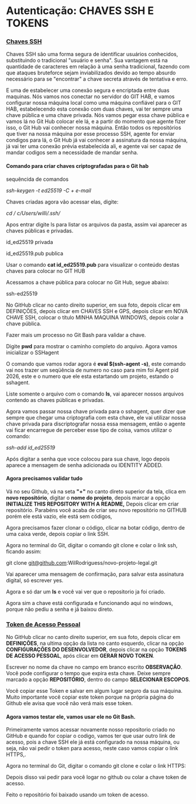 # Autenticação: CHAVES SSH E TOKENS



### <u>Chaves SSH</u>



Chaves SSH são uma forma segura de identificar usuários conhecidos, substituindo o tradicional "usuário e senha". Sua vantagem está na quantidade de caracteres em relação à uma senha tradicional, fazendo com que ataques bruteforce sejam inviabilizados devido ao tempo absurdo necessário para se "encontrar" a chave secreta através de tentativa e erro.

E uma de estabelecer uma conexão segura e encriptada entre duas maquinas. Nós vamos nos conectar no servidor do GIT HAB, e vamos configurar nossa máquina local como uma máquina confiável para o GIT HAB, estabelecendo esta conexão com duas chaves, vai ter sempre uma chave pública e uma chave privada. Nós vamos pegar essa chave pública e vamos lá no Git Hub colocar ele lá, e a partir do momento que agente fizer isso, o Git Hub vai conhecer nossa máquina. Então todos os repositórios que tiver na nossa máquina por esse processo SSH, agente for enviar condigos para lá, o Git Hub já vai conhecer a assinatura da nossa máquina, já vai ter uma conexão prévia estabelecida ali, e agente vai ser capaz de mandar codigos sem a necessidade de mandar senha.



#### Comando para criar chaves criptografadas para o Git hab

sequêncida de comandos

_ssh-keygen -t ed25519 -C  + e-mail_

Chaves criadas agora vão acessar elas, digite:

_cd / c/Users/willi/.ssh/_

Apos entrar digite ls para listar os arquivos da pasta, assim vai aparecer as chaves públicas e privadas.

id_ed25519 privada

id_ed25519.pub publica

Usar o comando **cat id_ed25519.pub** para visualizar o conteúdo destas chaves para colocar no GIT HUB

Acessamos a chave pública para colocar no Git Hub, segue abaixo:

ssh-ed25519 

No GitHub clicar no canto direito superior, em sua foto, depois clicar em DEFINIÇÕES, depois clicar em CHAVES SSH e GPS, depois clicar em NOVA CHAVE SSH, colocar o título MINHA MAQUINA WINDOWS, depois colar a chave pública.

Fazer mais um processo no Git Bash para validar a chave.

Digite **pwd** para mostrar o caminho completo do arquivo. Agora vamos inicializar o SSHagent

O comando que vamos rodar agora é **eval $(ssh-agent -s)**, este comando vai nos trazer um seqüência de numero no caso para mim foi Agent pid 2026, este e o numero que ele esta estartando um projeto, estando o sshagent.

Liste somente o arquivo com o comando **ls**, vai aparecer nossos arquivos contendo as chaves públicas e privadas.

Agora vamos passar nossa chave privada para o sshagent, quer dizer que sempre que chegar uma criptografia com esta chave, ele vai utilizar nossa chave privada para discriptografar nossa essa mensagem, então o agente vai ficar encarregue de perceber esse tipo de coisa, vamos utilizar o comando:

_ssh-add id_ed25519_

Após digitar a senha que voce colocou para sua chave, logo depois aparece a mensagem de senha adicionada ou IDENTITY ADDED.



#### Agora precisamos validar tudo

Vá no seu Github, vá na seta **"+"** no canto direto superior da tela, clica em **novo repositório**, digitar o **nome do projeto**, depois marcar a opção **INITIALIZE THIS REPOSITORY WITH A README,**
Depois clicar em criar repositório. Parabéns você acaba de criar seu novo repositório no GITHUB porém ele está vazio, ele está sem códigos,

Agora precisamos fazer clonar o código, clicar na botar código, dentro de uma caixa verde, depois copiar o link SSH.

Agora no terminal do Git, digitar o comando git clone e colar o link ssh, ficando assim:

git clone git@github.com:WilRodriguess/novo-projeto-legal.git

Vai aparecer uma mensagem de confirmação, para salvar esta assinatura digital, só escrever yes.

Agora e só dar um **ls** e você vai ver que o repositorio ja foi criado.

Agora sim a chave está configurada e funcionando aqui no windows, porque não pediu a senha e já baixou direto.



### <u>Token de Acesso Pessoal</u>


No GitHub clicar no canto direito superior, em sua foto, depois clicar em  **DEFINIÇÕES**, na ultima opção da lista no canto esquerdo, clicar na opção **CONFIGURAÇÕES DO DESENVOLVEDOR**, depois clicar na opção **TOKENS DE ACESSO PESSOAL**, após clicar em **GERAR NOVO TOKEN**.

Escrever no nome da chave no campo em branco escrito **OBSERVAÇÃO**.
Você pode configurar o tempo que expira esta chave.
Deixe sempre marcado a opção **REPOSITÓRIO**, dentro do campo **SELECIONAR ESCOPOS**.

Você copiar esse Token e salvar em algum lugar seguro da sua máquina.
Muito importante você copiar este token porque na própria página do Github ele avisa que você não verá mais esse token.



#### Agora vamos testar ele, vamos usar ele no Git Bash.

Primeiramente vamos acessar novamente nosso repositorio criado no GitHub e quando for copiar o codigo, vamos ter que usar outro link de acesso, pois a chave SSH ele já está configurado na nossa máquina, ou seja, não vai pedir o token para acesso, neste caso vamos copiar o link HTTPS,.

Agora no terminal do Git, digitar o comando git clone e colar o link HTTPS:

Depois disso vai pedir para você logar no github ou colar a chave token de acesso.

Feito o repositório foi baixado usando um token de acesso.
